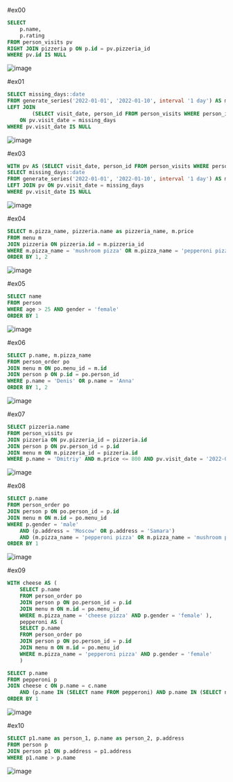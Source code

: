 #ex00
```sql
SELECT 
	p.name, 
	p.rating
FROM person_visits pv
RIGHT JOIN pizzeria p ON p.id = pv.pizzeria_id
WHERE pv.id IS NULL
```

![image](https://github.com/ilyx666/SQL/assets/113046049/435bed76-7015-4d2f-b605-52152391ef83)


#ex01

```sql
SELECT missing_days::date
FROM generate_series('2022-01-01', '2022-01-10', interval '1 day') AS missing_days
LEFT JOIN 
		(SELECT visit_date, person_id FROM person_visits WHERE person_id = 1 OR person_id = 2) pv 
	ON pv.visit_date = missing_days
WHERE pv.visit_date IS NULL
```

![image](https://github.com/ilyx666/SQL/assets/113046049/d135831a-5b6c-4353-8a51-83840a39682d)

#ex03

```sql
WITH pv AS (SELECT visit_date, person_id FROM person_visits WHERE person_id = 1 OR person_id = 2)
SELECT missing_days::date
FROM generate_series('2022-01-01', '2022-01-10', interval '1 day') AS missing_days
LEFT JOIN pv ON pv.visit_date = missing_days
WHERE pv.visit_date IS NULL
```

![image](https://github.com/ilyx666/SQL/assets/113046049/60c4a26b-ea68-417f-a306-c665a78d2ee8)


#ex04

```sql
SELECT m.pizza_name, pizzeria.name as pizzeria_name, m.price
FROM menu m 
JOIN pizzeria ON pizzeria.id = m.pizzeria_id
WHERE m.pizza_name = 'mushroom pizza' OR m.pizza_name = 'pepperoni pizza'
ORDER BY 1, 2
```

![image](https://github.com/ilyx666/SQL/assets/113046049/08b28324-0066-40fa-ae90-185a2e3a2c82)

#ex05

```sql
SELECT name
FROM person 
WHERE age > 25 AND gender = 'female'
ORDER BY 1
```

![image](https://github.com/ilyx666/SQL/assets/113046049/fd1ecbba-30d0-4229-a077-cb5cad73344d)

#ex06

```sql
SELECT p.name, m.pizza_name
FROM person_order po
JOIN menu m ON po.menu_id = m.id
JOIN person p ON p.id = po.person_id
WHERE p.name = 'Denis' OR p.name = 'Anna'
ORDER BY 1, 2
```

![image](https://github.com/ilyx666/SQL/assets/113046049/ea91f304-26fb-4112-b7c0-87d015e86657)

#ex07

```sql
SELECT pizzeria.name
FROM person_visits pv
JOIN pizzeria ON pv.pizzeria_id = pizzeria.id 
JOIN person p ON pv.person_id = p.id
JOIN menu m ON m.pizzeria_id = pizzeria.id 
WHERE p.name = 'Dmitriy' AND m.price <= 800 AND pv.visit_date = '2022-01-08'
```

![image](https://github.com/ilyx666/SQL/assets/113046049/494eea85-842f-41f2-ac40-002df0b87b18)

#ex08

```sql
SELECT p.name
FROM person_order po
JOIN person p ON po.person_id = p.id
JOIN menu m ON m.id = po.menu_id
WHERE p.gender = 'male' 
	AND (p.address = 'Moscow' OR p.address = 'Samara') 
	AND (m.pizza_name = 'pepperoni pizza' OR m.pizza_name = 'mushroom pizza')
ORDER BY 1
```

![image](https://github.com/ilyx666/SQL/assets/113046049/1b096b8b-3cb9-4fea-8d4a-291568a97a19)

#ex09

```sql
WITH cheese AS (
	SELECT p.name 
	FROM person_order po 
	JOIN person p ON po.person_id = p.id 
	JOIN menu m ON m.id = po.menu_id 
	WHERE m.pizza_name = 'cheese pizza' AND p.gender = 'female' ),
	pepperoni AS (
	SELECT p.name 
	FROM person_order po 
	JOIN person p ON po.person_id = p.id 
	JOIN menu m ON m.id = po.menu_id 
	WHERE m.pizza_name = 'pepperoni pizza' AND p.gender = 'female' 
	)

SELECT p.name
FROM pepperoni p
JOIN cheese c ON p.name = c.name
	AND (p.name IN (SELECT name FROM pepperoni) AND p.name IN (SELECT name FROM cheese))
ORDER BY 1
```

![image](https://github.com/ilyx666/SQL/assets/113046049/dd31f3d0-451f-4b56-823f-5382553a779d)



#ex10

```sql
SELECT p1.name as person_1, p.name as person_2, p.address
FROM person p
JOIN person p1 ON p.address = p1.address
WHERE p1.name > p.name
```

![image](https://github.com/ilyx666/SQL/assets/113046049/89d1bfe0-9dda-4d57-8dff-dda06f3125f0)


